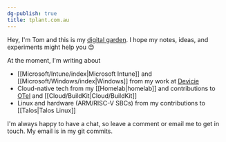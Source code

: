 ```yaml
---
dg-publish: true
title: tplant.com.au
---
```

Hey, I'm Tom and this is my [digital garden](https://maggieappleton.com/garden-history). I hope my notes, ideas, and experiments might help you 😊

At the moment, I'm writing about

* [[Microsoft/Intune/index|Microsoft Intune]] and [[Microsoft/Windows/index|Windows]] from my work at [Devicie](https://devicie.com/)
* Cloud-native tech from my [[Homelab|homelab]] and contributions to [OTel](https://opentelemetry.io/) and [[Cloud/BuildKit|Cloud/BuildKit]]
* Linux and hardware (ARM/RISC-V SBCs) from my contributions to [[Talos|Talos Linux]]

I'm always happy to have a chat, so leave a comment or email me to get in touch. My email is in my git commits.